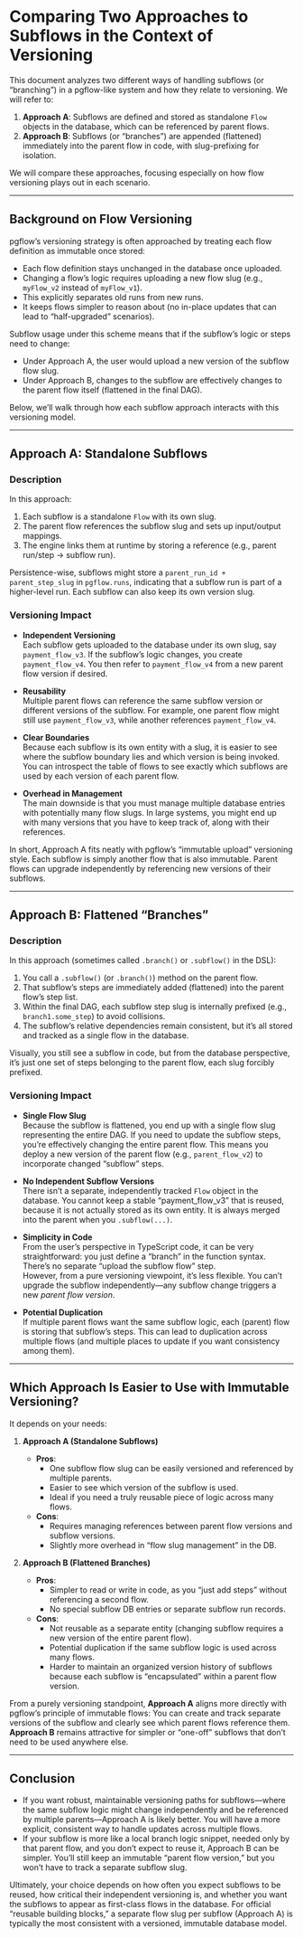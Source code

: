 # Comparing Two Approaches to Subflows in the Context of Versioning

This document analyzes two different ways of handling subflows (or “branching”) in a pgflow-like system and how they relate to versioning. We will refer to:

1. **Approach A**: Subflows are defined and stored as standalone `Flow` objects in the database, which can be referenced by parent flows.  
2. **Approach B**: Subflows (or “branches”) are appended (flattened) immediately into the parent flow in code, with slug-prefixing for isolation.

We will compare these approaches, focusing especially on how flow versioning plays out in each scenario.

---

## Background on Flow Versioning

pgflow’s versioning strategy is often approached by treating each flow definition as immutable once stored:

- Each flow definition stays unchanged in the database once uploaded.
- Changing a flow’s logic requires uploading a new flow slug (e.g., `myFlow_v2` instead of `myFlow_v1`).
- This explicitly separates old runs from new runs.
- It keeps flows simpler to reason about (no in-place updates that can lead to “half-upgraded” scenarios).

Subflow usage under this scheme means that if the subflow’s logic or steps need to change:
- Under Approach A, the user would upload a new version of the subflow flow slug.
- Under Approach B, changes to the subflow are effectively changes to the parent flow itself (flattened in the final DAG).

Below, we’ll walk through how each subflow approach interacts with this versioning model.

---

## Approach A: Standalone Subflows

### Description

In this approach:
1. Each subflow is a standalone `Flow` with its own slug.  
2. The parent flow references the subflow slug and sets up input/output mappings.  
3. The engine links them at runtime by storing a reference (e.g., parent run/step → subflow run).

Persistence-wise, subflows might store a `parent_run_id + parent_step_slug` in `pgflow.runs`, indicating that a subflow run is part of a higher-level run. Each subflow can also keep its own version slug.

### Versioning Impact

- **Independent Versioning**  
  Each subflow gets uploaded to the database under its own slug, say `payment_flow_v3`. If the subflow’s logic changes, you create `payment_flow_v4`. You then refer to `payment_flow_v4` from a new parent flow version if desired.
  
- **Reusability**  
  Multiple parent flows can reference the same subflow version or different versions of the subflow. For example, one parent flow might still use `payment_flow_v3`, while another references `payment_flow_v4`.
  
- **Clear Boundaries**  
  Because each subflow is its own entity with a slug, it is easier to see where the subflow boundary lies and which version is being invoked. You can introspect the table of flows to see exactly which subflows are used by each version of each parent flow.

- **Overhead in Management**  
  The main downside is that you must manage multiple database entries with potentially many flow slugs. In large systems, you might end up with many versions that you have to keep track of, along with their references.

In short, Approach A fits neatly with pgflow’s “immutable upload” versioning style. Each subflow is simply another flow that is also immutable. Parent flows can upgrade independently by referencing new versions of their subflows.

---

## Approach B: Flattened “Branches”

### Description

In this approach (sometimes called `.branch()` or `.subflow()` in the DSL):

1. You call a `.subflow()` (or `.branch()`) method on the parent flow.  
2. That subflow’s steps are immediately added (flattened) into the parent flow’s step list.  
3. Within the final DAG, each subflow step slug is internally prefixed (e.g., `branch1.some_step`) to avoid collisions.  
4. The subflow’s relative dependencies remain consistent, but it’s all stored and tracked as a single flow in the database.

Visually, you still see a subflow in code, but from the database perspective, it’s just one set of steps belonging to the parent flow, each slug forcibly prefixed.

### Versioning Impact

- **Single Flow Slug**  
  Because the subflow is flattened, you end up with a single flow slug representing the entire DAG. If you need to update the subflow steps, you’re effectively changing the entire parent flow. This means you deploy a new version of the parent flow (e.g., `parent_flow_v2`) to incorporate changed “subflow” steps.
  
- **No Independent Subflow Versions**  
  There isn’t a separate, independently tracked `Flow` object in the database. You cannot keep a stable “payment_flow_v3” that is reused, because it is not actually stored as its own entity. It is always merged into the parent when you `.subflow(...)`.
  
- **Simplicity in Code**  
  From the user’s perspective in TypeScript code, it can be very straightforward: you just define a “branch” in the function syntax. There’s no separate “upload the subflow flow” step.  
  However, from a pure versioning viewpoint, it’s less flexible. You can’t upgrade the subflow independently—any subflow change triggers a new *parent flow version*.  

- **Potential Duplication**  
  If multiple parent flows want the same subflow logic, each (parent) flow is storing that subflow’s steps. This can lead to duplication across multiple flows (and multiple places to update if you want consistency among them).

---

## Which Approach Is Easier to Use with Immutable Versioning?

It depends on your needs:

1. **Approach A (Standalone Subflows)**  
   - **Pros**:  
     - One subflow flow slug can be easily versioned and referenced by multiple parents.  
     - Easier to see which version of the subflow is used.  
     - Ideal if you need a truly reusable piece of logic across many flows.  
   - **Cons**:  
     - Requires managing references between parent flow versions and subflow versions.  
     - Slightly more overhead in “flow slug management” in the DB.

2. **Approach B (Flattened Branches)**  
   - **Pros**:  
     - Simpler to read or write in code, as you “just add steps” without referencing a second flow.  
     - No special subflow DB entries or separate subflow run records.  
   - **Cons**:  
     - Not reusable as a separate entity (changing subflow requires a new version of the entire parent flow).  
     - Potential duplication if the same subflow logic is used across many flows.  
     - Harder to maintain an organized version history of subflows because each subflow is “encapsulated” within a parent flow version.

From a purely versioning standpoint, **Approach A** aligns more directly with pgflow’s principle of immutable flows: You can create and track separate versions of the subflow and clearly see which parent flows reference them. **Approach B** remains attractive for simpler or “one-off” subflows that don’t need to be used anywhere else.

---

## Conclusion

- If you want robust, maintainable versioning paths for subflows—where the same subflow logic might change independently and be referenced by multiple parents—Approach A is likely better. You will have a more explicit, consistent way to handle updates across multiple flows.
- If your subflow is more like a local branch logic snippet, needed only by that parent flow, and you don’t expect to reuse it, Approach B can be simpler. You’ll still keep an immutable “parent flow version,” but you won’t have to track a separate subflow slug.

Ultimately, your choice depends on how often you expect subflows to be reused, how critical their independent versioning is, and whether you want the subflows to appear as first-class flows in the database. For official “reusable building blocks,” a separate flow slug per subflow (Approach A) is typically the most consistent with a versioned, immutable database model.
